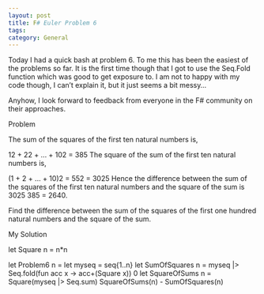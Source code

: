 ```yaml
---
layout: post
title: F# Euler Problem 6
tags: 
category: General
---
```

Today I had a quick bash at problem 6. To me this has been the easiest of the problems so far. It is the first time though that I got to use the Seq.Fold function which was good to get exposure to. I am not to happy with my code though, I can’t explain it, but it just seems a bit messy…

Anyhow, I look forward to feedback from everyone in the F# community on their approaches.

Problem

The sum of the squares of the first ten natural numbers is,

12 + 22 + ... + 102 = 385 
The square of the sum of the first ten natural numbers is,

(1 + 2 + ... + 10)2 = 552 = 3025 
Hence the difference between the sum of the squares of the first ten natural numbers and the square of the sum is 3025  385 = 2640.

Find the difference between the sum of the squares of the first one hundred natural numbers and the square of the sum.

My Solution

let Square n = n*n

let Problem6 n = 
    let myseq = seq{1..n}
    let SumOfSquares n = myseq |> Seq.fold(fun acc x -> acc+(Square x)) 0
    let SquareOfSums n = Square(myseq |> Seq.sum)
    SquareOfSums(n) - SumOfSquares(n)